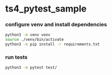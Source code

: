 # ts4_pytest_sample

### configure venv and install dependencies
```bash
python3 -m venv venv
source ./venv/bin/activate
python3 -m pip install -r requirements.txt
```

### run tests
```bash
python3 -m pytest test/
```
